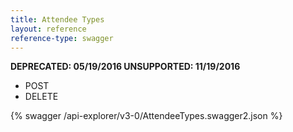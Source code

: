 ```yaml
---
title: Attendee Types
layout: reference
reference-type: swagger
---
```


**DEPRECATED: 05/19/2016 UNSUPPORTED: 11/19/2016**

* POST
* DELETE

{% swagger /api-explorer/v3-0/AttendeeTypes.swagger2.json %}
